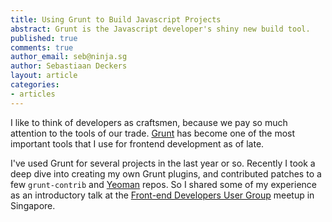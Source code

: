 ```yaml
---
title: Using Grunt to Build Javascript Projects
abstract: Grunt is the Javascript developer's shiny new build tool.
published: true
comments: true
author_email: seb@ninja.sg
author: Sebastiaan Deckers
layout: article
categories:
- articles
---
```


I like to think of developers as craftsmen, because we pay so much attention to the tools of our trade. [Grunt](http://gruntjs.com/) has become one of the most important tools that I use for frontend development as of late.

I've used Grunt for several projects in the last year or so. Recently I took a deep dive into creating my own Grunt plugins, and contributed patches to a few `grunt-contrib` and [Yeoman](http://yeoman.io/) repos. So I shared some of my experience as an introductory talk at the [Front-end Developers User Group](https://www.facebook.com/groups/frontendsingapore/) meetup in Singapore.

<script async="async" class="speakerdeck-embed" data-id="ab84886061950130ff66123139081231" data-ratio="1.33333333333333" src="//speakerdeck.com/assets/embed.js"></script>